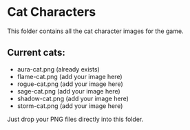 # Cat Characters

This folder contains all the cat character images for the game.

## Current cats:
- aura-cat.png (already exists)
- flame-cat.png (add your image here)
- rogue-cat.png (add your image here)  
- sage-cat.png (add your image here)
- shadow-cat.png (add your image here)
- storm-cat.png (add your image here)

Just drop your PNG files directly into this folder.